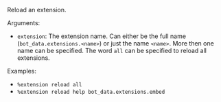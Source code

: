 Reload an extension.

Arguments:
* `extension`: The extension name. Can either be the full name (`bot_data.extensions.<name>`) or just the name `<name>`. More then one name can be specified. The word `all` can be specified to reload all extensions.

Examples:
* `%extension reload all`
* `%extension reload help bot_data.extensions.embed`
